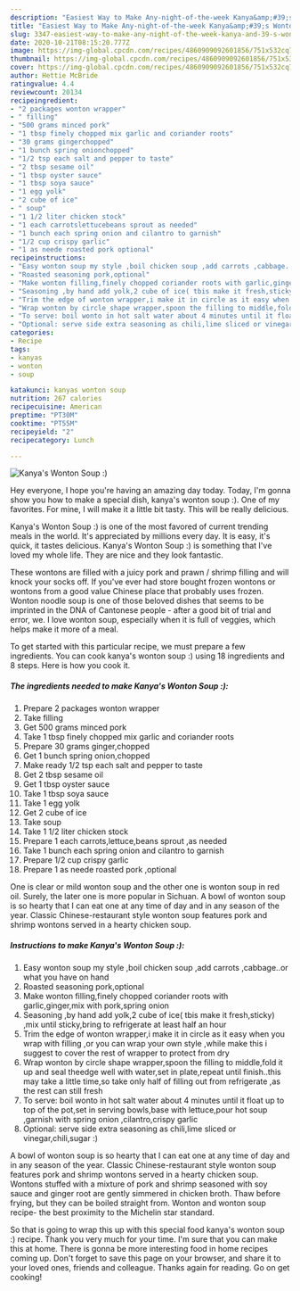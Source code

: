 ```yaml
---
description: "Easiest Way to Make Any-night-of-the-week Kanya&amp;#39;s Wonton Soup :)"
title: "Easiest Way to Make Any-night-of-the-week Kanya&amp;#39;s Wonton Soup :)"
slug: 3347-easiest-way-to-make-any-night-of-the-week-kanya-and-39-s-wonton-soup
date: 2020-10-21T08:15:20.777Z
image: https://img-global.cpcdn.com/recipes/4860909092601856/751x532cq70/kanyas-wonton-soup-recipe-main-photo.jpg
thumbnail: https://img-global.cpcdn.com/recipes/4860909092601856/751x532cq70/kanyas-wonton-soup-recipe-main-photo.jpg
cover: https://img-global.cpcdn.com/recipes/4860909092601856/751x532cq70/kanyas-wonton-soup-recipe-main-photo.jpg
author: Hettie McBride
ratingvalue: 4.4
reviewcount: 20134
recipeingredient:
- "2 packages wonton wrapper"
- " filling"
- "500 grams minced pork"
- "1 tbsp finely chopped mix garlic and coriander roots"
- "30 grams gingerchopped"
- "1 bunch spring onionchopped"
- "1/2 tsp each salt and pepper to taste"
- "2 tbsp sesame oil"
- "1 tbsp oyster sauce"
- "1 tbsp soya sauce"
- "1 egg yolk"
- "2 cube of ice"
- " soup"
- "1 1/2 liter chicken stock"
- "1 each carrotslettucebeans sprout as needed"
- "1 bunch each spring onion and cilantro to garnish"
- "1/2 cup crispy garlic"
- "1 as neede roasted pork optional"
recipeinstructions:
- "Easy wonton soup my style ,boil chicken soup ,add carrots ,cabbage..or what you have on hand"
- "Roasted seasoning pork,optional"
- "Make wonton filling,finely chopped coriander roots with garlic,ginger,mix with pork,spring onion"
- "Seasoning ,by hand add yolk,2 cube of ice( tbis make it fresh,sticky) ,mix until sticky,bring to refrigerate at least half an hour"
- "Trim the edge of wonton wrapper,i make it in circle as it easy when you wrap with filling ,or you can wrap your own style ,while make this i suggest to cover the rest of wrapper to protect from dry"
- "Wrap wonton by circle shape wrapper,spoon the filling to middle,fold it up and seal theedge well with water,set in plate,repeat until finish..this may take a little time,so take only half of filling out from refrigerate ,as the rest can still fresh"
- "To serve: boil wonto in hot salt water about 4 minutes until it float up to top of the pot,set in serving bowls,base with lettuce,pour hot soup ,garnish with spring onion ,cilantro,crispy garlic"
- "Optional: serve side extra seasoning as chili,lime sliced or vinegar,chili,sugar :)"
categories:
- Recipe
tags:
- kanyas
- wonton
- soup

katakunci: kanyas wonton soup 
nutrition: 267 calories
recipecuisine: American
preptime: "PT30M"
cooktime: "PT55M"
recipeyield: "2"
recipecategory: Lunch

---
```



![Kanya&#39;s Wonton Soup :)](https://img-global.cpcdn.com/recipes/4860909092601856/751x532cq70/kanyas-wonton-soup-recipe-main-photo.jpg)

Hey everyone, I hope you're having an amazing day today. Today, I'm gonna show you how to make a special dish, kanya&#39;s wonton soup :). One of my favorites. For mine, I will make it a little bit tasty. This will be really delicious.

Kanya&#39;s Wonton Soup :) is one of the most favored of current trending meals in the world. It's appreciated by millions every day. It is easy, it's quick, it tastes delicious. Kanya&#39;s Wonton Soup :) is something that I've loved my whole life. They are nice and they look fantastic.

These wontons are filled with a juicy pork and prawn / shrimp filling and will knock your socks off. If you&#39;ve ever had store bought frozen wontons or wontons from a good value Chinese place that probably uses frozen. Wonton noodle soup is one of those beloved dishes that seems to be imprinted in the DNA of Cantonese people - after a good bit of trial and error, we. I love wonton soup, especially when it is full of veggies, which helps make it more of a meal.


To get started with this particular recipe, we must prepare a few ingredients. You can cook kanya&#39;s wonton soup :) using 18 ingredients and 8 steps. Here is how you cook it.

<!--inarticleads1-->

##### The ingredients needed to make Kanya&#39;s Wonton Soup :):

1. Prepare 2 packages wonton wrapper
1. Take  filling
1. Get 500 grams minced pork
1. Take 1 tbsp finely chopped mix garlic and coriander roots
1. Prepare 30 grams ginger,chopped
1. Get 1 bunch spring onion,chopped
1. Make ready 1/2 tsp each salt and pepper to taste
1. Get 2 tbsp sesame oil
1. Get 1 tbsp oyster sauce
1. Take 1 tbsp soya sauce
1. Take 1 egg yolk
1. Get 2 cube of ice
1. Take  soup
1. Take 1 1/2 liter chicken stock
1. Prepare 1 each carrots,lettuce,beans sprout ,as needed
1. Take 1 bunch each spring onion and cilantro to garnish
1. Prepare 1/2 cup crispy garlic
1. Prepare 1 as neede roasted pork ,optional


One is clear or mild wonton soup and the other one is wonton soup in red oil. Surely, the later one is more popular in Sichuan. A bowl of wonton soup is so hearty that I can eat one at any time of day and in any season of the year. Classic Chinese-restaurant style wonton soup features pork and shrimp wontons served in a hearty chicken soup. 

<!--inarticleads2-->

##### Instructions to make Kanya&#39;s Wonton Soup :):

1. Easy wonton soup my style ,boil chicken soup ,add carrots ,cabbage..or what you have on hand
1. Roasted seasoning pork,optional
1. Make wonton filling,finely chopped coriander roots with garlic,ginger,mix with pork,spring onion
1. Seasoning ,by hand add yolk,2 cube of ice( tbis make it fresh,sticky) ,mix until sticky,bring to refrigerate at least half an hour
1. Trim the edge of wonton wrapper,i make it in circle as it easy when you wrap with filling ,or you can wrap your own style ,while make this i suggest to cover the rest of wrapper to protect from dry
1. Wrap wonton by circle shape wrapper,spoon the filling to middle,fold it up and seal theedge well with water,set in plate,repeat until finish..this may take a little time,so take only half of filling out from refrigerate ,as the rest can still fresh
1. To serve: boil wonto in hot salt water about 4 minutes until it float up to top of the pot,set in serving bowls,base with lettuce,pour hot soup ,garnish with spring onion ,cilantro,crispy garlic
1. Optional: serve side extra seasoning as chili,lime sliced or vinegar,chili,sugar :)


A bowl of wonton soup is so hearty that I can eat one at any time of day and in any season of the year. Classic Chinese-restaurant style wonton soup features pork and shrimp wontons served in a hearty chicken soup. Wontons stuffed with a mixture of pork and shrimp seasoned with soy sauce and ginger root are gently simmered in chicken broth. Thaw before frying, but they can be boiled straight from. Wonton and wonton soup recipe- the best proximity to the Michelin star standard. 

So that is going to wrap this up with this special food kanya&#39;s wonton soup :) recipe. Thank you very much for your time. I'm sure that you can make this at home. There is gonna be more interesting food in home recipes coming up. Don't forget to save this page on your browser, and share it to your loved ones, friends and colleague. Thanks again for reading. Go on get cooking!
